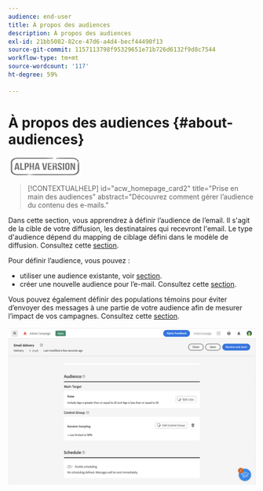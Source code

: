 ```yaml
---
audience: end-user
title: À propos des audiences
description: À propos des audiences
exl-id: 21bb5082-82ce-47d6-a4d4-becf44490f13
source-git-commit: 1157113798f95329651e71b726d6132f9d8c7544
workflow-type: tm+mt
source-wordcount: '117'
ht-degree: 59%

---
```


# À propos des audiences {#about-audiences}

![](../assets/do-not-localize/badge.png)

>[!CONTEXTUALHELP]
>id="acw_homepage_card2"
>title="Prise en main des audiences"
>abstract="Découvrez comment gérer l’audience du contenu des e-mails."

<!--
Audience only created for the delivery, not available later-->


<!--
Three ways:
* existing audience

Campaign or AEP Audiences

* create new on the fly

query like AEP segment builder (same component with campaign data)

* import from file

show use case with a new audience creation (or import from file?)

control groups like acc: exract, random, based on attribute
-->

Dans cette section, vous apprendrez à définir l’audience de l’email. Il s&#39;agit de la cible de votre diffusion, les destinataires qui recevront l&#39;email. Le type d&#39;audience dépend du mapping de ciblage défini dans le modèle de diffusion. Consultez cette [section](../email/create-email.md).

Pour définir l’audience, vous pouvez :

* utiliser une audience existante, voir [section](add-audience.md).
* créer une nouvelle audience pour l’e-mail. Consultez cette [section](segment-builder.md).

Vous pouvez également définir des populations témoins pour éviter d’envoyer des messages à une partie de votre audience afin de mesurer l’impact de vos campagnes. Consultez cette [section](control-group.md).

![](assets/about-audience.png)

